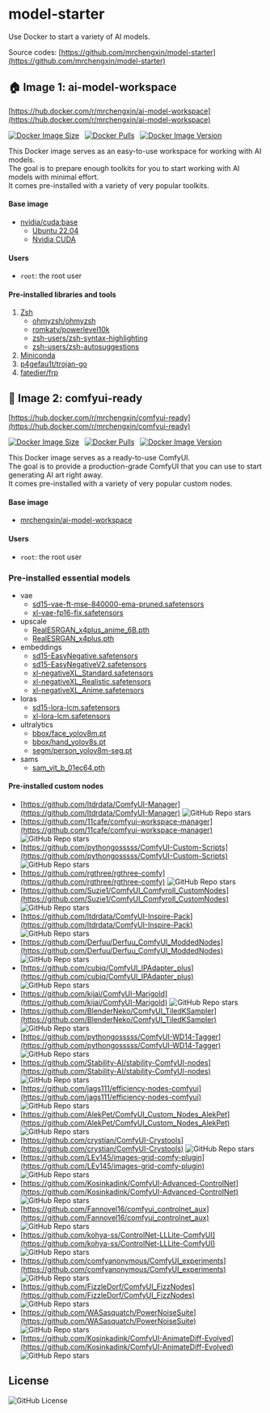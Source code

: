 # model-starter

Use Docker to start a variety of AI models.

Source codes: [https://github.com/mrchengxin/model-starter](https://github.com/mrchengxin/model-starter)

## 🏠 Image 1: ai-model-workspace

[https://hub.docker.com/r/mrchengxin/ai-model-workspace](https://hub.docker.com/r/mrchengxin/ai-model-workspace)

[![Docker Image Size](https://img.shields.io/docker/image-size/mrchengxin/ai-model-workspace?logo=docker&logoColor=white)](https://hub.docker.com/r/mrchengxin/ai-model-workspace)&ensp;
[![Docker Pulls](https://img.shields.io/docker/pulls/mrchengxin/ai-model-workspace?logo=docker&logoColor=white)](https://hub.docker.com/r/mrchengxin/ai-model-workspace)&ensp;
[![Docker Image Version](https://img.shields.io/docker/v/mrchengxin/ai-model-workspace?logo=docker&logoColor=white)](https://hub.docker.com/r/mrchengxin/ai-model-workspace)&ensp;

This Docker image serves as an easy-to-use workspace for working with AI models.  
The goal is to prepare enough toolkits for you to start working with AI models with minimal effort.  
It comes pre-installed with a variety of very popular toolkits.

#### Base image

- [nvidia/cuda:base](https://hub.docker.com/r/nvidia/cuda/)
  - [Ubuntu 22.04](https://releases.ubuntu.com/jammy/)
  - [Nvidia CUDA](https://developer.nvidia.com/gpu-accelerated-libraries)

#### Users

- `root`: the root user

#### Pre-installed libraries and tools

1. [Zsh](https://www.zsh.org/)
   - [ohmyzsh/ohmyzsh](https://github.com/ohmyzsh/ohmyzsh)
   - [romkatv/powerlevel10k](https://github.com/romkatv/powerlevel10k)
   - [zsh-users/zsh-syntax-highlighting](https://github.com/zsh-users/zsh-syntax-highlighting)
   - [zsh-users/zsh-autosuggestions](https://github.com/zsh-users/zsh-autosuggestions)
2. [Miniconda](https://docs.anaconda.com/free/miniconda/)
3. [p4gefau1t/trojan-go](https://github.com/p4gefau1t/trojan-go)
4. [fatedier/frp](https://github.com/fatedier/frp)

## 🏡 Image 2: comfyui-ready

[https://hub.docker.com/r/mrchengxin/comfyui-ready](https://hub.docker.com/r/mrchengxin/comfyui-ready)

[![Docker Image Size](https://img.shields.io/docker/image-size/mrchengxin/comfyui-ready?logo=docker&logoColor=white)](https://hub.docker.com/r/mrchengxin/comfyui-ready)&ensp;
[![Docker Pulls](https://img.shields.io/docker/pulls/mrchengxin/comfyui-ready?logo=docker&logoColor=white)](https://hub.docker.com/r/mrchengxin/comfyui-ready)&ensp;
[![Docker Image Version](https://img.shields.io/docker/v/mrchengxin/comfyui-ready?logo=docker&logoColor=white)](https://hub.docker.com/r/mrchengxin/comfyui-ready)&ensp;

This Docker image serves as a ready-to-use ComfyUI.  
The goal is to provide a production-grade ComfyUI that you can use to start generating AI art right away.  
It comes pre-installed with a variety of very popular custom nodes.

#### Base image

- [mrchengxin/ai-model-workspace](https://hub.docker.com/r/mrchengxin/ai-model-workspace)

#### Users

- `root`: the root user

### Pre-installed essential models

* vae
  * [sd15-vae-ft-mse-840000-ema-pruned.safetensors](https://huggingface.co/stabilityai/sd-vae-ft-mse-original/tree/main)
  * [xl-vae-fp16-fix.safetensors](https://huggingface.co/madebyollin/sdxl-vae-fp16-fix/tree/main)
* upscale
  * [RealESRGAN_x4plus_anime_6B.pth](https://github.com/xinntao/Real-ESRGAN/blob/master/docs/model_zoo.md)
  * [RealESRGAN_x4plus.pth](https://github.com/xinntao/Real-ESRGAN/blob/master/docs/model_zoo.md)
* embeddings
  * [sd15-EasyNegative.safetensors](https://huggingface.co/datasets/gsdf/EasyNegative/tree/main)
  * [sd15-EasyNegativeV2.safetensors](https://huggingface.co/gsdf/Counterfeit-V3.0/tree/main/embedding)
  * [xl-negativeXL_Standard.safetensors](https://huggingface.co/gsdf/CounterfeitXL/tree/main/embeddings)
  * [xl-negativeXL_Realistic.safetensors](https://huggingface.co/gsdf/CounterfeitXL/tree/main/embeddings)
  * [xl-negativeXL_Anime.safetensors](https://huggingface.co/gsdf/CounterfeitXL/tree/main/embeddings)
* loras
  * [sd15-lora-lcm.safetensors](https://huggingface.co/latent-consistency/lcm-lora-sdv1-5/tree/main)
  * [xl-lora-lcm.safetensors](https://huggingface.co/latent-consistency/lcm-lora-sdxl/tree/main)
* ultralytics
  * [bbox/face_yolov8m.pt](https://huggingface.co/Bingsu/adetailer/tree/main)
  * [bbox/hand_yolov8s.pt](https://huggingface.co/Bingsu/adetailer/tree/main)
  * [segm/person_yolov8m-seg.pt](https://huggingface.co/Bingsu/adetailer/tree/main)
* sams
  * [sam_vit_b_01ec64.pth](https://github.com/facebookresearch/segment-anything?tab=readme-ov-file#model-checkpoints)

#### Pre-installed custom nodes

* [https://github.com/ltdrdata/ComfyUI-Manager](https://github.com/ltdrdata/ComfyUI-Manager)	![GitHub Repo stars](https://img.shields.io/github/stars/ltdrdata/ComfyUI-Manager?logo=none)
* [https://github.com/11cafe/comfyui-workspace-manager](https://github.com/11cafe/comfyui-workspace-manager)	![GitHub Repo stars](https://img.shields.io/github/stars/11cafe/comfyui-workspace-manager?logo=none)
* [https://github.com/pythongosssss/ComfyUI-Custom-Scripts](https://github.com/pythongosssss/ComfyUI-Custom-Scripts)	![GitHub Repo stars](https://img.shields.io/github/stars/pythongosssss/ComfyUI-Custom-Scripts?logo=none)
* [https://github.com/rgthree/rgthree-comfy](https://github.com/rgthree/rgthree-comfy)	![GitHub Repo stars](https://img.shields.io/github/stars/rgthree/rgthree-comfy?logo=none)
* [https://github.com/Suzie1/ComfyUI_Comfyroll_CustomNodes](https://github.com/Suzie1/ComfyUI_Comfyroll_CustomNodes)	![GitHub Repo stars](https://img.shields.io/github/stars/Suzie1/ComfyUI_Comfyroll_CustomNodes?logo=none)
* [https://github.com/ltdrdata/ComfyUI-Inspire-Pack](https://github.com/ltdrdata/ComfyUI-Inspire-Pack)	![GitHub Repo stars](https://img.shields.io/github/stars/ltdrdata/ComfyUI-Inspire-Pack?logo=none)
* [https://github.com/Derfuu/Derfuu_ComfyUI_ModdedNodes](https://github.com/Derfuu/Derfuu_ComfyUI_ModdedNodes)	![GitHub Repo stars](https://img.shields.io/github/stars/Derfuu/Derfuu_ComfyUI_ModdedNodes?logo=none)
* [https://github.com/cubiq/ComfyUI_IPAdapter_plus](https://github.com/cubiq/ComfyUI_IPAdapter_plus)	![GitHub Repo stars](https://img.shields.io/github/stars/cubiq/ComfyUI_IPAdapter_plus?logo=none)
* [https://github.com/kijai/ComfyUI-Marigold](https://github.com/kijai/ComfyUI-Marigold)	![GitHub Repo stars](https://img.shields.io/github/stars/kijai/ComfyUI-Marigold?logo=none)
* [https://github.com/BlenderNeko/ComfyUI_TiledKSampler](https://github.com/BlenderNeko/ComfyUI_TiledKSampler)	![GitHub Repo stars](https://img.shields.io/github/stars/BlenderNeko/ComfyUI_TiledKSampler?logo=none)
* [https://github.com/pythongosssss/ComfyUI-WD14-Tagger](https://github.com/pythongosssss/ComfyUI-WD14-Tagger)	![GitHub Repo stars](https://img.shields.io/github/stars/pythongosssss/ComfyUI-WD14-Tagger?logo=none)
* [https://github.com/Stability-AI/stability-ComfyUI-nodes](https://github.com/Stability-AI/stability-ComfyUI-nodes)	![GitHub Repo stars](https://img.shields.io/github/stars/Stability-AI/stability-ComfyUI-nodes?logo=none)
* [https://github.com/jags111/efficiency-nodes-comfyui](https://github.com/jags111/efficiency-nodes-comfyui)	![GitHub Repo stars](https://img.shields.io/github/stars/jags111/efficiency-nodes-comfyui?logo=none)
* [https://github.com/AlekPet/ComfyUI_Custom_Nodes_AlekPet](https://github.com/AlekPet/ComfyUI_Custom_Nodes_AlekPet)	![GitHub Repo stars](https://img.shields.io/github/stars/AlekPet/ComfyUI_Custom_Nodes_AlekPet?logo=none)
* [https://github.com/crystian/ComfyUI-Crystools](https://github.com/crystian/ComfyUI-Crystools)	![GitHub Repo stars](https://img.shields.io/github/stars/crystian/ComfyUI-Crystools?logo=none)
* [https://github.com/LEv145/images-grid-comfy-plugin](https://github.com/LEv145/images-grid-comfy-plugin)	![GitHub Repo stars](https://img.shields.io/github/stars/LEv145/images-grid-comfy-plugin?logo=none)
* [https://github.com/Kosinkadink/ComfyUI-Advanced-ControlNet](https://github.com/Kosinkadink/ComfyUI-Advanced-ControlNet)	![GitHub Repo stars](https://img.shields.io/github/stars/Kosinkadink/ComfyUI-Advanced-ControlNet?logo=none)
* [https://github.com/Fannovel16/comfyui_controlnet_aux](https://github.com/Fannovel16/comfyui_controlnet_aux)	![GitHub Repo stars](https://img.shields.io/github/stars/Fannovel16/comfyui_controlnet_aux?logo=none)
* [https://github.com/kohya-ss/ControlNet-LLLite-ComfyUI](https://github.com/kohya-ss/ControlNet-LLLite-ComfyUI)	![GitHub Repo stars](https://img.shields.io/github/stars/kohya-ss/ControlNet-LLLite-ComfyUI?logo=none)
* [https://github.com/comfyanonymous/ComfyUI_experiments](https://github.com/comfyanonymous/ComfyUI_experiments)	![GitHub Repo stars](https://img.shields.io/github/stars/comfyanonymous/ComfyUI_experiments?logo=none)
* [https://github.com/FizzleDorf/ComfyUI_FizzNodes](https://github.com/FizzleDorf/ComfyUI_FizzNodes)	![GitHub Repo stars](https://img.shields.io/github/stars/FizzleDorf/ComfyUI_FizzNodes?logo=none)
* [https://github.com/WASasquatch/PowerNoiseSuite](https://github.com/WASasquatch/PowerNoiseSuite)	![GitHub Repo stars](https://img.shields.io/github/stars/WASasquatch/PowerNoiseSuite?logo=none)
* [https://github.com/Kosinkadink/ComfyUI-AnimateDiff-Evolved](https://github.com/Kosinkadink/ComfyUI-AnimateDiff-Evolved)	![GitHub Repo stars](https://img.shields.io/github/stars/Kosinkadink/ComfyUI-AnimateDiff-Evolved?logo=none)

## License

![GitHub License](https://img.shields.io/github/license/mrchengxin/model-starter?logo=github)
